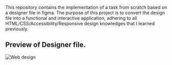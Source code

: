 This repository contains the implementation of a task from scratch based on a designer file in figma. The purpose of this project is to convert the design file into a functional and interactive application, adhering to all HTML/CSS/Accessibility/Responsive design knowledges that I learned previously.

## Preview of Designer file.

![Web design](https://github.com/ama-lyn/headphones/assets/132227466/2d31731e-d483-4da2-a31b-56b03f28ae63)
